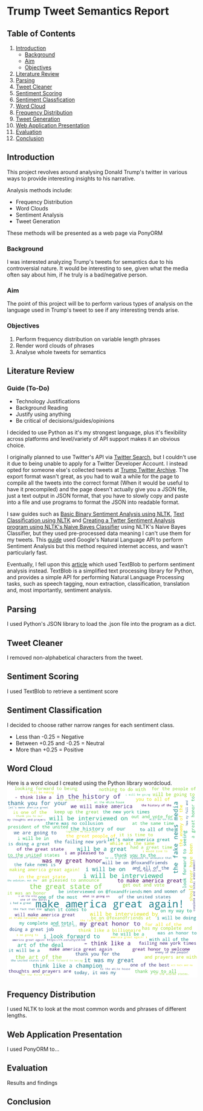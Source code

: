 # Trump Tweet Semantics Report

## Table of Contents
1. [Introduction](#introduction)
    * [Background](#background)
    * [Aim](#aim)
    * [Objectives](#objectives)
2. [Literature Review](#literature-review)
3. [Parsing](#parsing)
4. [Tweet Cleaner](#tweet-cleaner)
5. [Sentiment Scoring](#sentiment-scoring)
6. [Sentiment Classfication](#sentiment-classification)
7. [Word Cloud](#word-cloud)
8. [Frequency Distribution](#frequency-distribution)
9.  [Tweet Generation](#tweet-generation)
10. [Web Application Presentation](#web-application-presentation)
11. [Evaluation](#evaluation)
12. [Conclusion](#conclusion)




## Introduction

This project revolves around analysing Donald Trump's twitter in various ways to provide interesting insights to his narrative.

Analysis methods include:
* Frequency Distribution
* Word Clouds
* Sentiment Analysis
* Tweet Generation

These methods will be presented as a web page via PonyORM

### Background

I was interested analyzing Trump's tweets for semantics due to his controversial nature. It would be interesting to see, given what the media often say about him, if he truly is a bad/negative person.

### Aim

The point of this project will be to perform various types of analysis on the language used in Trump's tweet to see if any interesting trends arise.

### Objectives

1. Perform frequency distribution on variable length phrases
2. Render word clouds of phrases
3. Analyse whole tweets for semantics

## Literature Review

### Guide (To-Do)
* Technology Justifications
* Background Reading
* Justify using anything
* Be critical of decisions/guides/opinions

I decided to use Python as it's my strongest language, plus it's flexibility across platforms and level/variety of API support makes it an obvious choice.

I originally planned to use Twitter's API via [Twitter Search](https://github.com/ckoepp/TwitterSearch), but I couldn't use it due to being unable to apply for a Twitter Developer Account. I instead opted for someone else's collected tweets at [Trump Twitter Archive](http://www.trumptwitterarchive.com/archive). The export format wasn't great, as you had to wait a while for the page to compile all the tweets into the correct format (When it would be useful to have it precompiled) and the page doesn't actually give you a JSON file, just a text output in JSON format, that you have to slowly copy and paste into a file and use programs to format the JSON into readable format.

I saw guides such as [Basic Binary Sentiment Analysis using NLTK](https://towardsdatascience.com/basic-binary-sentiment-analysis-using-nltk-c94ba17ae386), [Text Classification using NLTK](https://pythonprogramming.net/text-classification-nltk-tutorial/) and [Creating a Twtter Sentiment Analysis program using NLTK's Naive Bayes Classifier](https://towardsdatascience.com/creating-the-twitter-sentiment-analysis-program-in-python-with-naive-bayes-classification-672e5589a7ed) using NLTK's Naive Bayes Classifier, but they used pre-processed data meaning I can't use them for my tweets. This [guide](https://www.freecodecamp.org/news/how-to-make-your-own-sentiment-analyzer-using-python-and-googles-natural-language-api-9e91e1c493e/) used Google's Natural Language API to perform Sentiment Analysis but this method required internet access, and wasn't particularly fast.

Eventually, I fell upon this [article](https://www.geeksforgeeks.org/twitter-sentiment-analysis-using-python/) which used TextBlob to perform sentiment analysis instead.
TextBlob is a simplified text processing library for Python, and provides a simple API for performing Natural Language Processing tasks, such as speech tagging, noun extraction, classification, translation and, most importantly, sentiment analysis.


## Parsing
I used Python's JSON library to load the .json file into the program as a dict.

## Tweet Cleaner
I removed non-alphabetical characters from the tweet.

## Sentiment Scoring
I used TextBlob to retrieve a sentiment score

## Sentiment Classification
I decided to choose rather narrow ranges for each sentiment class.
* Less than -0.25 = Negative
* Between +0.25 and -0.25 = Neutral
* More than +0.25 = Positive

## Word Cloud
Here is a word cloud I created using the Python library wordcloud.
![Phrase length = 4](../images/wordcloud4.png "Phrase length = 4")

## Frequency Distribution
I used NLTK to look at the most common words and phrases of different lengths.

## Web Application Presentation
I used PonyORM to...

## Evaluation

Results and findings

## Conclusion